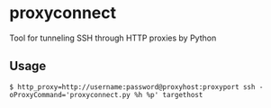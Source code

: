 # proxyconnect
Tool for tunneling SSH through HTTP proxies by Python

## Usage

```
$ http_proxy=http://username:password@proxyhost:proxyport ssh -oProxyCommand='proxyconnect.py %h %p' targethost
```
